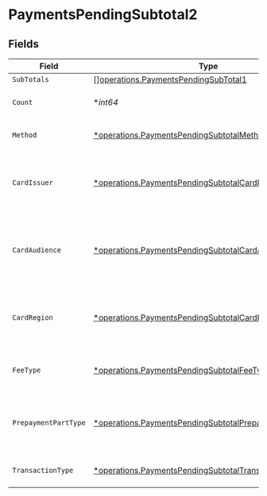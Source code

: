 # PaymentsPendingSubtotal2


## Fields

| Field                                                                                                                           | Type                                                                                                                            | Required                                                                                                                        | Description                                                                                                                     | Example                                                                                                                         |
| ------------------------------------------------------------------------------------------------------------------------------- | ------------------------------------------------------------------------------------------------------------------------------- | ------------------------------------------------------------------------------------------------------------------------------- | ------------------------------------------------------------------------------------------------------------------------------- | ------------------------------------------------------------------------------------------------------------------------------- |
| `SubTotals`                                                                                                                     | [][operations.PaymentsPendingSubTotal1](../../models/operations/paymentspendingsubtotal1.md)                                    | :heavy_minus_sign:                                                                                                              | N/A                                                                                                                             |                                                                                                                                 |
| `Count`                                                                                                                         | **int64*                                                                                                                        | :heavy_minus_sign:                                                                                                              | Number of transactions of this type                                                                                             | 50                                                                                                                              |
| `Method`                                                                                                                        | [*operations.PaymentsPendingSubtotalMethod2](../../models/operations/paymentspendingsubtotalmethod2.md)                         | :heavy_minus_sign:                                                                                                              | Payment type of the transactions                                                                                                | creditcard                                                                                                                      |
| `CardIssuer`                                                                                                                    | [*operations.PaymentsPendingSubtotalCardIssuer2](../../models/operations/paymentspendingsubtotalcardissuer2.md)                 | :heavy_minus_sign:                                                                                                              | In case of payments transactions with card, the card issuer will be available                                                   | amex                                                                                                                            |
| `CardAudience`                                                                                                                  | [*operations.PaymentsPendingSubtotalCardAudience2](../../models/operations/paymentspendingsubtotalcardaudience2.md)             | :heavy_minus_sign:                                                                                                              | In case of payments trnsactions with card, the card audience will be available.                                                 | other                                                                                                                           |
| `CardRegion`                                                                                                                    | [*operations.PaymentsPendingSubtotalCardRegion2](../../models/operations/paymentspendingsubtotalcardregion2.md)                 | :heavy_minus_sign:                                                                                                              | In case of payments transactions with card, the card region will be available.                                                  | domestic                                                                                                                        |
| `FeeType`                                                                                                                       | [*operations.PaymentsPendingSubtotalFeeType2](../../models/operations/paymentspendingsubtotalfeetype2.md)                       | :heavy_minus_sign:                                                                                                              | Present when the transaction represents a fee.                                                                                  | payment-fee                                                                                                                     |
| `PrepaymentPartType`                                                                                                            | [*operations.PaymentsPendingSubtotalPrepaymentPartType2](../../models/operations/paymentspendingsubtotalprepaymentparttype2.md) | :heavy_minus_sign:                                                                                                              | Prepayment part: fee itself, reimbursement, discount, VAT or rounding compensation.                                             | fee                                                                                                                             |
| `TransactionType`                                                                                                               | [*operations.PaymentsPendingSubtotalTransactionType2](../../models/operations/paymentspendingsubtotaltransactiontype2.md)       | :heavy_minus_sign:                                                                                                              | Represents the transaction type                                                                                                 | payment                                                                                                                         |